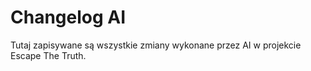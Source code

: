 # Changelog AI

Tutaj zapisywane są wszystkie zmiany wykonane przez AI w projekcie Escape The Truth.